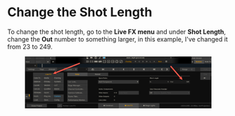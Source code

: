 # Change the Shot Length

To change the shot length, go to the **Live FX menu** and under **Shot Length**, change the **Out** number to something larger, in this example, I've changed it from 23 to 249. &#x20;

<figure><img src="../../.gitbook/assets/image (20).png" alt=""><figcaption></figcaption></figure>

